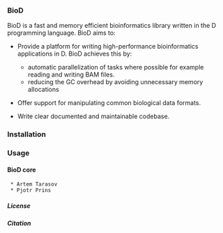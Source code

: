 ### BioD

BioD is a fast and memory efficient bioinformatics library written in the D programming language.
BioD aims to:

* Provide a platform for writing high-performance bioinformatics applications in D. BioD achieves this by:
     - automatic parallelization of tasks where possible for example reading and writing BAM files.
     - reducing the GC overhead by avoiding unnecessary memory allocations
     
* Offer support for manipulating common biological data formats.
* Write clear documented and maintainable codebase.

### Installation

### Usage



#### BioD core
     * Artem Tarasov
     * Pjotr Prins


##### License


##### Citation
